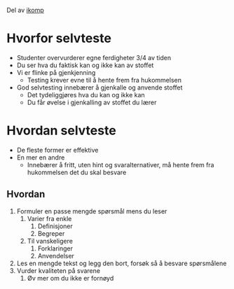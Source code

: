 Del av [ikomp](obsidian://open?vault=The%20Vault&file=UiT%2FiKomp%2FiKomp)
# Hvorfor selvteste
- Studenter overvurderer egne ferdigheter 3/4 av tiden
- Du ser hva du faktisk kan og ikke kan av stoffet
- Vi er flinke på gjenkjenning
	- Testing krever evne til å hente frem fra hukommelsen
- God selvtesting innebærer å gjenkalle og anvende stoffet
	- Det tydeliggjøres hva du kan og ikke kan
	- Du får øvelse i gjenkalling av stoffet du lærer
# Hvordan selvteste
- De fleste former er effektive
- En mer en andre
	- Innebærer å fritt, uten hint og svaralternativer, må hente frem fra hukommelsen det du skal besvare
## Hvordan
1. Formuler en passe mengde spørsmål mens du leser
	1. Varier fra enkle
		1. Definisjoner
		2. Begreper
	2. Til vanskeligere
		1. Forklaringer
		2. Anvendelser
2. Les en mengde tekst og legg den bort, forsøk så å besvare spørsmålene
3. Vurder kvaliteten på svarene
	1. Øv mer om du ikke er fornøyd

